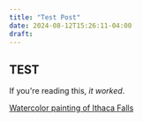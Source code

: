 ```yaml
---
title: "Test Post"
date: 2024-08-12T15:26:11-04:00
draft: 
---
```


## TEST

If you're reading this, *it worked*.

[Watercolor painting of Ithaca Falls](C:\Users\marti\Desktop\Martin\website\hugo-test\static\ithaca-falls-sketch_2024.09.15.jpeg)